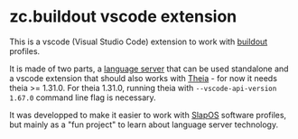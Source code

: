 # zc.buildout vscode extension

This is a vscode (Visual Studio Code) extension to work with [buildout](http://docs.buildout.org/en/latest/) profiles.

It is made of two parts, a [language server](./server/README.md) that can be used standalone and a vscode extension that should also works with [Theia](https://github.com/eclipse-theia/theia) - for now it needs theia >= 1.31.0. For theia 1.31.0, running theia with `--vscode-api-version 1.67.0` command line flag is necessary.

It was developped to make it easier to work with [SlapOS](https://slapos.nexedi.com/) software profiles, but mainly as a "fun project" to learn about language server technology.
